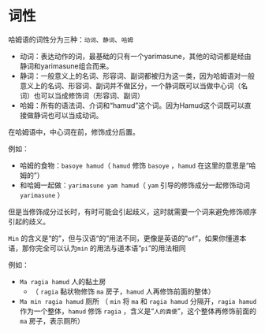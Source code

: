 # 词性

哈姆语的词性分为三种：`动词`、`静词`、`哈姆`

- 动词：表达动作的词，最基础的只有一个yarimasune，其他的动词都是经由静词和yarimasune组合而来。
- 静词：一般意义上的名词、形容词、副词都被归为这一类，因为哈姆语对一般意义上的名词、形容词、副词并不做区分，一个静词既可以当做中心词（名词）也可以当成修饰词（形容词、副词）
- 哈姆：所有的语法词、介词和“hamud”这个词。因为Hamud这个词既可以直接做静词也可以当成动词。

在哈姆语中，中心词在前，修饰成分后置。

例如：

- 哈姆的食物：`basoye hamud`（ `hamud` 修饰 `basoye` ，`hamud` 在这里的意思是“哈姆的”）
- 和哈姆一起做：`yarimasune yam hamud`（ `yam` 引导的修饰成分一起修饰动词 `yarimasune` ）

但是当修饰成分过长时，有时可能会引起歧义，这时就需要一个词来避免修饰顺序引起的歧义。

`Min` 的含义是“的”，但与汉语“的”用法不同，更像是英语的“`of`”，如果你懂道本语，那你完全可以认为`min` 的用法与道本语“`pi`”的用法相同

例如：

- `Ma ragia hamud` 人的黏土房
  - （ `ragia` 黏状物修饰 `ma` 房子，`hamud` 人再修饰前面的整体）
- `Ma min ragia hamud` 厕所
（ `min` 将 `ma` 和 `ragia hamud` 分隔开，`ragia hamud` 作为一个整体，`hamud` 修饰 `ragia` ，含义是“`人的粪便`”，这个整体再修饰前面的 `ma` 房子，表示厕所）
